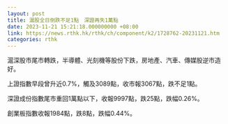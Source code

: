 ```yaml
---
layout: post
title: 滬股全日倒跌不足1點　深證再失1萬點
date: 2023-11-21 15:21:18.000000000 +08:00
link: https://news.rthk.hk/rthk/ch/component/k2/1728762-20231121.htm
categories: rthk
---
```


滬深股市尾市轉跌，半導體、光刻機等股份下跌，房地產、汽車、傳媒股逆市造好。

上證指數早段曾升近0.7%，觸及3089點，收市報3067點，跌不足1點。

深證成份指數尾市重回1萬點以下，收報9997點，跌25點，跌幅0.26%。

創業板指數收報1984點，跌8點，跌幅0.44%。
